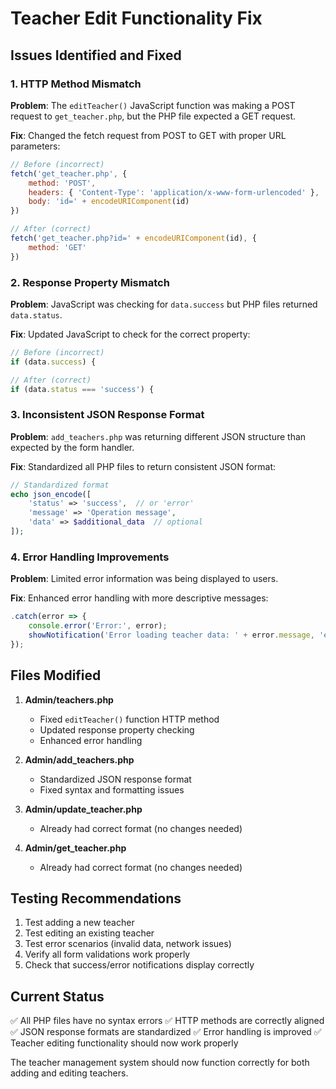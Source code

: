 # Teacher Edit Functionality Fix

## Issues Identified and Fixed

### 1. HTTP Method Mismatch
**Problem**: The `editTeacher()` JavaScript function was making a POST request to `get_teacher.php`, but the PHP file expected a GET request.

**Fix**: Changed the fetch request from POST to GET with proper URL parameters:
```javascript
// Before (incorrect)
fetch('get_teacher.php', {
    method: 'POST',
    headers: { 'Content-Type': 'application/x-www-form-urlencoded' },
    body: 'id=' + encodeURIComponent(id)
})

// After (correct)
fetch('get_teacher.php?id=' + encodeURIComponent(id), {
    method: 'GET'
})
```

### 2. Response Property Mismatch
**Problem**: JavaScript was checking for `data.success` but PHP files returned `data.status`.

**Fix**: Updated JavaScript to check for the correct property:
```javascript
// Before (incorrect)
if (data.success) {

// After (correct)
if (data.status === 'success') {
```

### 3. Inconsistent JSON Response Format
**Problem**: `add_teachers.php` was returning different JSON structure than expected by the form handler.

**Fix**: Standardized all PHP files to return consistent JSON format:
```php
// Standardized format
echo json_encode([
    'status' => 'success',  // or 'error'
    'message' => 'Operation message',
    'data' => $additional_data  // optional
]);
```

### 4. Error Handling Improvements
**Problem**: Limited error information was being displayed to users.

**Fix**: Enhanced error handling with more descriptive messages:
```javascript
.catch(error => {
    console.error('Error:', error);
    showNotification('Error loading teacher data: ' + error.message, 'error');
});
```

## Files Modified

1. **Admin/teachers.php**
   - Fixed `editTeacher()` function HTTP method
   - Updated response property checking
   - Enhanced error handling

2. **Admin/add_teachers.php**
   - Standardized JSON response format
   - Fixed syntax and formatting issues

3. **Admin/update_teacher.php**
   - Already had correct format (no changes needed)

4. **Admin/get_teacher.php**
   - Already had correct format (no changes needed)

## Testing Recommendations

1. Test adding a new teacher
2. Test editing an existing teacher
3. Test error scenarios (invalid data, network issues)
4. Verify all form validations work properly
5. Check that success/error notifications display correctly

## Current Status

✅ All PHP files have no syntax errors
✅ HTTP methods are correctly aligned
✅ JSON response formats are standardized
✅ Error handling is improved
✅ Teacher editing functionality should now work properly

The teacher management system should now function correctly for both adding and editing teachers. 